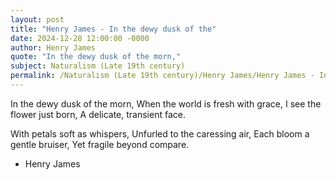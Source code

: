 ```yaml
---
layout: post
title: "Henry James - In the dewy dusk of the"
date: 2024-12-28 12:00:00 -0000
author: Henry James
quote: "In the dewy dusk of the morn,"
subject: Naturalism (Late 19th century)
permalink: /Naturalism (Late 19th century)/Henry James/Henry James - In the dewy dusk of the
---
```


In the dewy dusk of the morn,
When the world is fresh with grace,
I see the flower just born,
A delicate, transient face.

With petals soft as whispers,
Unfurled to the caressing air,
Each bloom a gentle bruiser,
Yet fragile beyond compare.


- Henry James
